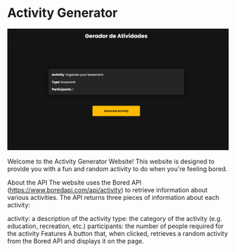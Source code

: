 # Activity Generator
 ![enter image description here](https://github.com/ViniSCode/activities-generator/blob/main/activities-generator.png?raw=true)
 
Welcome to the Activity Generator Website! This website is designed to provide you with a fun and random activity to do when you're feeling bored.

About the API
The website uses the Bored API (https://www.boredapi.com/api/activity) to retrieve information about various activities. The API returns three pieces of information about each activity:

activity: a description of the activity
type: the category of the activity (e.g. education, recreation, etc.)
participants: the number of people required for the activity
Features
A button that, when clicked, retrieves a random activity from the Bored API and displays it on the page.

